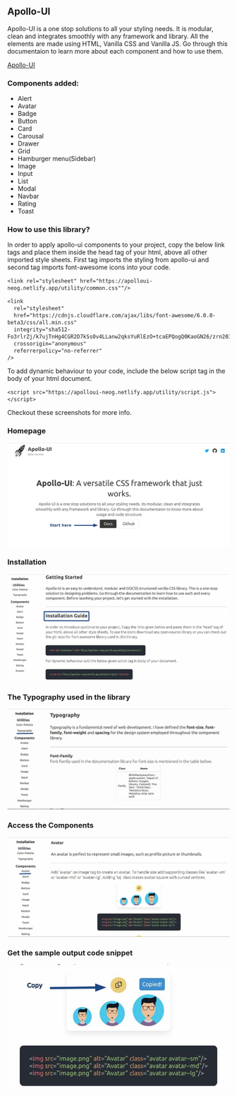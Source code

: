 ## Apollo-UI

Apollo-UI is a one stop solutions to all your styling needs. It is modular, clean and integrates smoothly with any framework and library. All the elements are made using HTML, Vanilla CSS and Vanilla JS. Go through this documentaion to learn more about each component and how to use them.

[Apollo-UI](https://apolloui-neog.netlify.app)

### Components added:
* Alert
* Avatar
* Badge
* Button
* Card
* Carousal
* Drawer
* Grid
* Hamburger menu(Sidebar)
* Image
* Input
* List
* Modal
* Navbar
* Rating
* Toast

### How to use this library?
In order to apply apollo-ui components to your project, copy the below link tags and place them inside the head tag of your html, above all other imported style sheets. First tag imports the styling from apollo-ui and second tag imports font-awesome icons into your code. 

```
<link rel="stylesheet" href="https://apolloui-neog.netlify.app/utility/common.css""/>
```

```
<link
  rel="stylesheet"
  href="https://cdnjs.cloudflare.com/ajax/libs/font-awesome/6.0.0-beta3/css/all.min.css"
  integrity="sha512-Fo3rlrZj/k7ujTnHg4CGR2D7kSs0v4LLanw2qksYuRlEzO+tcaEPQogQ0KaoGN26/zrn20ImR1DfuLWnOo7aBA=="
  crossorigin="anonymous"
  referrerpolicy="no-referrer"
/>
```

To add dynamic behaviour to your code, include the below script tag in the body of your html document.

```
<script src="https://apolloui-neog.netlify.app/utility/script.js"></script>
```

Checkout these screenshots for more info.

### Homepage
![Click on Docs to get started](assets/1.jpg)

### Installation
![Installation links](assets/2.jpg)

### The Typography used in the library
![Check the color palette and typography used in the library](assets/3.jpg)

### Access the Components
![Checkout the components from the side bar](assets/4.jpg)

### Get the sample output code snippet 
![To get the code snippet for the displayed output click on the copy icon of the output widget](assets/5.jpg)
